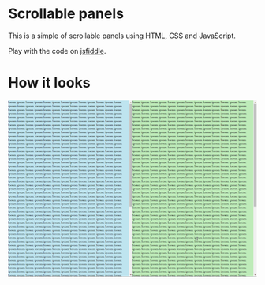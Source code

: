 # Scrollable panels

This is a simple of scrollable panels using HTML, CSS and JavaScript.

Play with the code on [jsfiddle](https://jsfiddle.net/3w856fyu/).

# How it looks

![](readme/../ReadmeData/example.gif)
